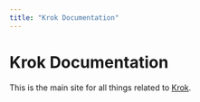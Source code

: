 ```yaml
---
title: "Krok Documentation"
---
```


# Krok Documentation

This is the main site for all things related to [Krok](https://github.com/krok-o/krok).
